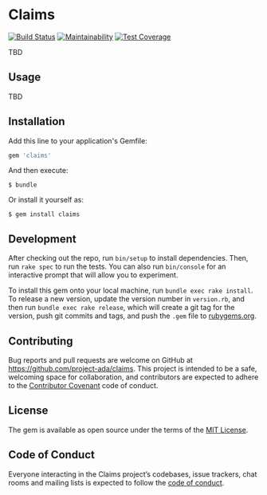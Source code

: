 # Claims

[![Build Status](https://travis-ci.org/eturino/claims.svg?branch=master)](https://travis-ci.org/eturino/claims)
[![Maintainability](https://api.codeclimate.com/v1/badges/7519a8f158af0d6b2493/maintainability)](https://codeclimate.com/github/eturino/claims/maintainability)
[![Test Coverage](https://api.codeclimate.com/v1/badges/7519a8f158af0d6b2493/test_coverage)](https://codeclimate.com/github/eturino/claims/test_coverage)

TBD

## Usage

TBD

## Installation

Add this line to your application's Gemfile:

```ruby
gem 'claims'
```

And then execute:

    $ bundle

Or install it yourself as:

    $ gem install claims

## Development

After checking out the repo, run `bin/setup` to install dependencies. Then, run `rake spec` to run the tests. You can also run `bin/console` for an interactive prompt that will allow you to experiment.

To install this gem onto your local machine, run `bundle exec rake install`. To release a new version, update the version number in `version.rb`, and then run `bundle exec rake release`, which will create a git tag for the version, push git commits and tags, and push the `.gem` file to [rubygems.org](https://rubygems.org).

## Contributing

Bug reports and pull requests are welcome on GitHub at https://github.com/project-ada/claims. This project is intended to be a safe, welcoming space for collaboration, and contributors are expected to adhere to the [Contributor Covenant](http://contributor-covenant.org) code of conduct.

## License

The gem is available as open source under the terms of the [MIT License](https://opensource.org/licenses/MIT).

## Code of Conduct

Everyone interacting in the Claims project’s codebases, issue trackers, chat rooms and mailing lists is expected to follow the [code of conduct](https://github.com/[USERNAME]/claims/blob/master/CODE_OF_CONDUCT.md).
